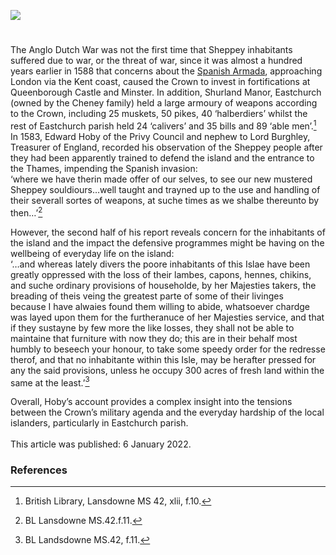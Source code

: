 <a href="https://www.kent-maps.online"><img src="https://www.kent-maps.online/juncture/ve-button.png"></a>
<param ve-config title="Sheppey at war in the 16th century" author="Dr Melanie Caiazza" layout="vtl" banner="https://raw.githubusercontent.com/kent-map/images/main/banners/16c.jpg"> 

<param ve-entity eid="Q1500299" aliases="Sheppey"> 
<param ve-entity eid="Q105782444" aliases="Shurland Manor">
<param ve-entity eid="Q609390" aliases="Minster">
<param ve-entity eid="Q17643879" aliases="Queenborough Castle">

#

The Anglo Dutch War was not the first time that Sheppey inhabitants suffered due to war, or the threat of war, since it was almost a hundred years earlier in 1588 that concerns about the [Spanish Armada](/16c/16c-spanish-armada), approaching London via the Kent coast, caused the Crown to invest in fortifications at Queenborough Castle and Minster.  In addition, Shurland Manor, Eastchurch (owned by the Cheney family) held a large armoury of weapons according to the Crown, including 25 muskets, 50 pikes, 40 ‘halberdiers’ whilst the rest of Eastchurch parish held 24 ‘calivers’ and 35 bills and 89 ‘able men’.[^ref1]  In 1583, Edward Hoby of the Privy Council and nephew to Lord Burghley, Treasurer of England, recorded his observation of the Sheppey people after they had been apparently trained to defend the island and the entrance to the Thames, impending the Spanish invasion:
<br>
	‘where we have therin made offer of our selves, to see our new 
	mustered Sheppey souldiours…well taught and trayned up to the use 
	and handling of their severall sortes of weapons, at suche times as we
	 shalbe thereunto by then…’[^ref2]  
<param ve-image url="https://upload.wikimedia.org/wikipedia/commons/5/59/Queenborough_Castle_1784.png" label="Queenborough Castle, 1784" attribution="Unknown author, Public domain, via Wikimedia Commons">

However, the second half of his report reveals concern for the inhabitants of the island and the impact the defensive programmes might be having on the wellbeing of everyday life on the island:
<br>
	‘…and whereas lately divers the poore inhabitants of this Islae have 
	been greatly oppressed with the loss of their lambes, capons, hennes, 
	chikins, and suche ordinary provisions of householde, by her Majesties 
	takers, the breading of theis veing the greatest parte of some of their livinges 	
	because I have alwaies found them willing to abide, whatsoever chardge 
	was layed upon them for the furtheranuce of her Majesties service, and 
	that if they sustayne by few more the like losses, they shall not be able 
	to maintaine that furniture with now they do; this are in their behalf most 
	humbly to beseech your honour, to take some speedy order for the redresse 
	therof, and that no inhabitante within this Isle, may be herafter pressed for 
	any the said provisions, unless he occupy 300 acres of fresh land within the 
	same at the least.’[^ref3]
<param ve-image url="https://stor.artstor.org/stor/2c221d42-8be8-432e-80c5-a1c13e87ea9d" label="Detail of Sheppey" attribution="John Speed map of Kent, 1611">

Overall, Hoby’s account provides a complex insight into the tensions between the Crown’s military agenda and the everyday hardship of the local islanders, particularly in Eastchurch parish.
<br><br>
This article was published: 6 January 2022.
<param ve-image url="https://upload.wikimedia.org/wikipedia/commons/d/df/Sheppey_Cliff_Top_-_geograph.org.uk_-_389427.jpg" label="Sheppey Cliff top" attribution="Glyn Baker, CC BY-SA 2.0, via Wikimedia Commons" license="CC BY-SA 2.0">

### References

[^ref1]: British Library, Lansdowne MS 42, xlii, f.10.
[^ref2]: BL Lansdowne MS.42.f.11.
[^ref3]: BL Landsdowne MS.42, f.11.


